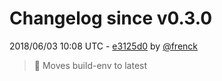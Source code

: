 # Changelog since v0.3.0

2018/06/03 10:08 UTC - [e3125d0](https://github.com/hassio-addons/addon-happy-bubbles/commit/e3125d0025808d37395ad8e6fefb8b52962db298) by [@frenck](https://github.com/frenck)
> :rocket: Moves build-env to latest 

